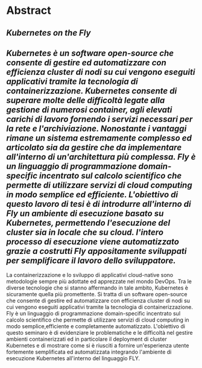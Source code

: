 # Abstract

## *Kubernetes on the Fly*

## *Kubernetes è un software open-source che consente di gestire ed automatizzare con efficienza cluster di nodi su cui vengono eseguiti applicativi tramite la tecnologia di containerizzazione. Kubernetes consente di superare molte delle difficoltà legate alla gestione di numerosi container, agli elevati carichi di lavoro fornendo i servizi necessari per la rete e l'archiviazione. Nonostante i vantaggi rimane un sistema estremamente complesso ed articolato sia da gestire che da implementare all'interno di un'architettura più complessa. Fly è un linguaggio di programmazione domain-specific incentrato sul calcolo scientifico che permette di utilizzare servizi di cloud computing in modo semplice ed efficiente. L'obiettivo di questo lavoro di tesi è di introdurre all'interno di Fly un ambiente di esecuzione basato su Kubernetes, permettendo l'esecuzione del cluster sia in locale che su cloud. l'intero processo di esecuzione viene automatizzato grazie a costrutti Fly appositamente sviluppati per semplificare il lavoro dello sviluppatore.*

La containerizzazione e lo sviluppo di applicativi cloud-native sono metodologie sempre più adottate ed apprezzate nel mondo DevOps. Tra le diverse tecnologie che si stanno affermando in tale ambito, Kubernetes è sicuramente quella più promettente. Si tratta di un software open-source che consente di gestire ed automatizzare con efficienza cluster di nodi su cui vengono eseguiti applicativi tramite la tecnologia di containerizzazione.  Fly è un linguaggio di programmazione domain-specific incentrato sul calcolo scientifico che permette di utilizzare servizi di cloud computing in modo semplice,efficiente e completamente automatizzato. L'obiettivo di questo seminaro è di evidenziare le problematiche e le difficoltà nel gestire ambienti containerizzati ed in particolare il deployment di cluster Kubernetes e di mostrare come si è riusciti a fornire un'esperienza utente fortemente semplificata ed automatizzata integrando l'ambiente di esecuzione Kubernetes all'interno del linguaggio FLY.